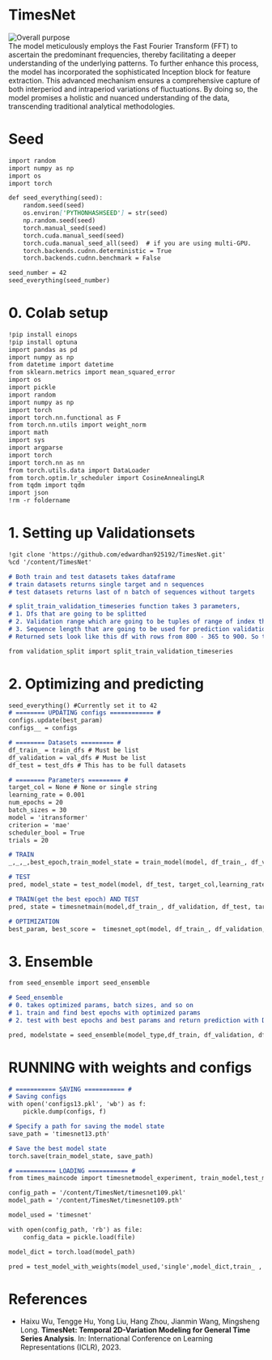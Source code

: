# TimesNet 
![Overall purpose](https://github.com/edwardhan925192/Project3/assets/127165920/d1fb6548-e819-4ece-ba9e-e3922bba8c3e)  
The model meticulously employs the Fast Fourier Transform (FFT) to ascertain the predominant frequencies, thereby facilitating a deeper understanding of the underlying patterns. To further enhance this process, the model has incorporated the sophisticated Inception block for feature extraction. This advanced mechanism ensures a comprehensive capture of both interperiod and intraperiod variations of fluctuations. By doing so, the model promises a holistic and nuanced understanding of the data, transcending traditional analytical methodologies.


# Seed
```markdown
import random
import numpy as np
import os
import torch

def seed_everything(seed):
    random.seed(seed)
    os.environ['PYTHONHASHSEED'] = str(seed)
    np.random.seed(seed)
    torch.manual_seed(seed)
    torch.cuda.manual_seed(seed)
    torch.cuda.manual_seed_all(seed)  # if you are using multi-GPU.
    torch.backends.cudnn.deterministic = True
    torch.backends.cudnn.benchmark = False

seed_number = 42
seed_everything(seed_number)
```

# 0. Colab setup
```markdown
!pip install einops
!pip install optuna
import pandas as pd
import numpy as np
from datetime import datetime
from sklearn.metrics import mean_squared_error
import os
import pickle
import random
import numpy as np
import torch
import torch.nn.functional as F
from torch.nn.utils import weight_norm
import math
import sys
import argparse
import torch
import torch.nn as nn
from torch.utils.data import DataLoader
from torch.optim.lr_scheduler import CosineAnnealingLR
from tqdm import tqdm
import json
!rm -r foldername
```

# 1. Setting up Validationsets
```markdown
!git clone 'https://github.com/edwardhan925192/TimesNet.git'
%cd '/content/TimesNet'

# Both train and test datasets takes dataframe
# train datasets returns single target and n sequences
# test datasets returns last of n batch of sequences without targets

# split_train_validation_timeseries function takes 3 parameters,
# 1. Dfs that are going to be splitted
# 2. Validation range which are going to be tuples of range of index that are going to be used for predictioin ex) [(800, 900), (900,1000)]
# 3. Sequence length that are going to be used for prediction validation ex) 365
# Returned sets look like this df with rows from 800 - 365 to 900. So that 435 to 800 is used for sequence and 800 to 900 is used for prediction

from validation_split import split_train_validation_timeseries
```

# 2. Optimizing and predicting
```markdown
seed_everything() #Currently set it to 42 
# ======== UPDATING configs ============ #
configs.update(best_param)
configs__ = configs

# ======== Datasets ========= # 
df_train_ = train_dfs # Must be list
df_validation = val_dfs # Must be list
df_test = test_dfs # This has to be full datasets

# ======== Parameters ========= # 
target_col = None # None or single string 
learning_rate = 0.001
num_epochs = 20
batch_sizes = 30
model = 'itransformer'
criterion = 'mae'
scheduler_bool = True 
trials = 20

# TRAIN
_,_,_,best_epoch,train_model_state = train_model(model, df_train_, df_validation, target_col, learning_rate, num_epochs, batch_sizes, configs, criterion, scheduler_bool)

# TEST
pred, model_state = test_model(model, df_test, target_col,learning_rate, best_epoch,batch_sizes, configs, criterion, scheduler_bool)

# TRAIN(get the best epoch) AND TEST 
pred, state = timesnetmain(model,df_train_, df_validation, df_test, target_col, learning_rate, num_epochs, batch_sizes, configs, criterion, schedular_bool)

# OPTIMIZATION 
best_param, best_score =  timesnet_opt(model, df_train_, df_validation, target_col, learning_rate, num_epochs, batch_sizes, configs, criterion, scheduler_bool,trials)
```

# 3. Ensemble 
```markdown
from seed_ensemble import seed_ensemble

# Seed_ensemble
# 0. takes optimized params, batch sizes, and so on
# 1. train and find best epochs with optimized params
# 2. test with best epochs and best params and return prediction with DIFFERENT seeds

pred, modelstate = seed_ensemble(model_type,df_train, df_validation, df_test,  target_col, configs, learning_rate, num_epochs, batch_sizes, criterion, scheduler_bool, num_seed)
```
# RUNNING with weights and configs 
```markdown
# =========== SAVING =========== #
# Saving configs
with open('configs13.pkl', 'wb') as f:
    pickle.dump(configs, f)

# Specify a path for saving the model state
save_path = 'timesnet13.pth'

# Save the best model state
torch.save(train_model_state, save_path)

# =========== LOADING =========== #
from times_maincode import timesnetmodel_experiment, train_model,test_model,test_model_with_weights

config_path = '/content/TimesNet/timesnet109.pkl'
model_path = '/content/TimesNet/timesnet109.pth'

model_used = 'timesnet'

with open(config_path, 'rb') as file:
    config_data = pickle.load(file)

model_dict = torch.load(model_path)

pred = test_model_with_weights(model_used,'single',model_dict,train_ ,'평균기온',1, config_data )
```

# References 
- Haixu Wu, Tengge Hu, Yong Liu, Hang Zhou, Jianmin Wang, Mingsheng Long. **TimesNet: Temporal 2D-Variation Modeling for General Time Series Analysis**. In: International Conference on Learning Representations (ICLR), 2023.  


